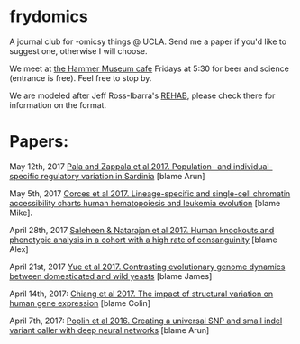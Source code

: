 # frydomics
A journal club for -omicsy things @ UCLA. Send me a paper if you'd like to suggest one, otherwise I will choose. 

We meet at [the Hammer Museum cafe](https://hammer.ucla.edu/ammo/) Fridays at 5:30 for beer and science (entrance is free). Feel free to stop by.

We are modeled after Jeff Ross-Ibarra's [REHAB](http://www.rilab.org/rehab.html), please check there for information on the format. 

# Papers:

May 12th, 2017 [Pala and Zappala et al 2017. Population- and individual-specific regulatory variation in Sardinia](http://www.nature.com/ng/journal/vaop/ncurrent/full/ng.3840.html) [blame Arun]

May 5th, 2017 [Corces et al 2017. Lineage-specific and single-cell chromatin accessibility charts human hematopoiesis and leukemia evolution](https://www.nature.com/ng/journal/v48/n10/full/ng.3646.html) [blame Mike].

April 28th, 2017 [Saleheen & Natarajan et al 2017. Human knockouts and phenotypic analysis in a cohort with a high rate of consanguinity](https://www.nature.com/nature/journal/v544/n7649/full/nature22034.html) [blame Alex]

April 21st, 2017 [Yue et al 2017. Contrasting evolutionary genome dynamics between domesticated and wild yeasts](http://www.nature.com/ng/journal/vaop/ncurrent/full/ng.3847.html) [blame James]

April 14th, 2017: [Chiang et al 2017. The impact of structural variation on human gene expression](http://www.nature.com/ng/journal/vaop/ncurrent/full/ng.3834.html) [blame Colin]

April 7th, 2017: [Poplin et al 2016. Creating a universal SNP and small indel variant caller with deep neural networks](http://biorxiv.org/content/early/2016/12/21/092890) [blame Arun]
